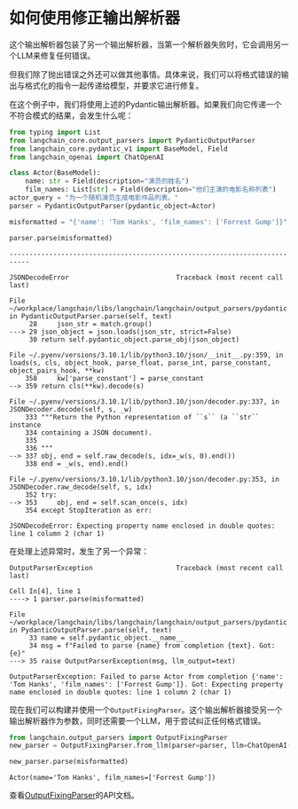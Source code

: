 # 如何使用修正输出解析器

这个输出解析器包装了另一个输出解析器，当第一个解析器失败时，它会调用另一个LLM来修复任何错误。

但我们除了抛出错误之外还可以做其他事情。具体来说，我们可以将格式错误的输出与格式化的指令一起传递给模型，并要求它进行修复。

在这个例子中，我们将使用上述的Pydantic输出解析器。如果我们向它传递一个不符合模式的结果，会发生什么呢：

```python
from typing import List
from langchain_core.output_parsers import PydanticOutputParser
from langchain_core.pydantic_v1 import BaseModel, Field
from langchain_openai import ChatOpenAI
```

```python
class Actor(BaseModel):
    name: str = Field(description="演员的姓名")
    film_names: List[str] = Field(description="他们主演的电影名称列表")
actor_query = "为一个随机演员生成电影作品列表。"
parser = PydanticOutputParser(pydantic_object=Actor)
```

```python
misformatted = "{'name': 'Tom Hanks', 'film_names': ['Forrest Gump']}"
```

```python
parser.parse(misformatted)
```

```output
---------------------------------------------------------------------------
```

```output
JSONDecodeError                           Traceback (most recent call last)
```

```output
File ~/workplace/langchain/libs/langchain/langchain/output_parsers/pydantic.py:29, in PydanticOutputParser.parse(self, text)
     28     json_str = match.group()
---> 29 json_object = json.loads(json_str, strict=False)
     30 return self.pydantic_object.parse_obj(json_object)
```

```output
File ~/.pyenv/versions/3.10.1/lib/python3.10/json/__init__.py:359, in loads(s, cls, object_hook, parse_float, parse_int, parse_constant, object_pairs_hook, **kw)
    358     kw['parse_constant'] = parse_constant
--> 359 return cls(**kw).decode(s)
```

```output
File ~/.pyenv/versions/3.10.1/lib/python3.10/json/decoder.py:337, in JSONDecoder.decode(self, s, _w)
    333 """Return the Python representation of ``s`` (a ``str`` instance
    334 containing a JSON document).
    335 
    336 """
--> 337 obj, end = self.raw_decode(s, idx=_w(s, 0).end())
    338 end = _w(s, end).end()
```

```output
File ~/.pyenv/versions/3.10.1/lib/python3.10/json/decoder.py:353, in JSONDecoder.raw_decode(self, s, idx)
    352 try:
--> 353     obj, end = self.scan_once(s, idx)
    354 except StopIteration as err:
```

```output
JSONDecodeError: Expecting property name enclosed in double quotes: line 1 column 2 (char 1)
```

在处理上述异常时，发生了另一个异常：

```output
OutputParserException                     Traceback (most recent call last)
```

```output
Cell In[4], line 1
----> 1 parser.parse(misformatted)
```

```output
File ~/workplace/langchain/libs/langchain/langchain/output_parsers/pydantic.py:35, in PydanticOutputParser.parse(self, text)
     33 name = self.pydantic_object.__name__
     34 msg = f"Failed to parse {name} from completion {text}. Got: {e}"
---> 35 raise OutputParserException(msg, llm_output=text)
```

```output
OutputParserException: Failed to parse Actor from completion {'name': 'Tom Hanks', 'film_names': ['Forrest Gump']}. Got: Expecting property name enclosed in double quotes: line 1 column 2 (char 1)
```

现在我们可以构建并使用一个`OutputFixingParser`。这个输出解析器接受另一个输出解析器作为参数，同时还需要一个LLM，用于尝试纠正任何格式错误。

```python
from langchain.output_parsers import OutputFixingParser
new_parser = OutputFixingParser.from_llm(parser=parser, llm=ChatOpenAI())
```

```python
new_parser.parse(misformatted)
```

```output
Actor(name='Tom Hanks', film_names=['Forrest Gump'])
```

查看[OutputFixingParser](https://api.python.langchain.com/en/latest/output_parsers/langchain.output_parsers.fix.OutputFixingParser.html#langchain.output_parsers.fix.OutputFixingParser)的API文档。